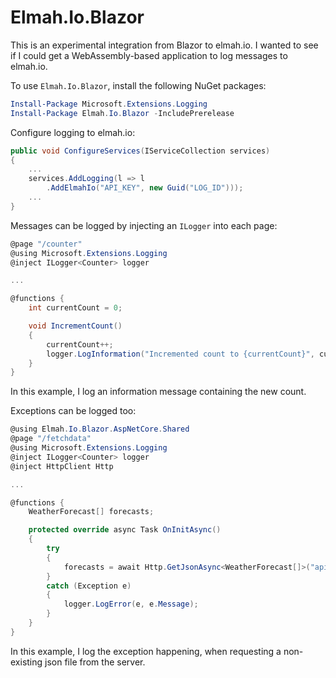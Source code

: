 # Elmah.Io.Blazor

This is an experimental integration from Blazor to elmah.io. I wanted to see if I could get a WebAssembly-based application to log messages to elmah.io.

To use `Elmah.Io.Blazor`, install the following NuGet packages:

```powershell
Install-Package Microsoft.Extensions.Logging
Install-Package Elmah.Io.Blazor -IncludePrerelease
```

Configure logging to elmah.io:

```csharp
public void ConfigureServices(IServiceCollection services)
{
    ...
    services.AddLogging(l => l
        .AddElmahIo("API_KEY", new Guid("LOG_ID")));
    ...
}
```

Messages can be logged by injecting an `ILogger` into each page:

```csharp
@page "/counter"
@using Microsoft.Extensions.Logging
@inject ILogger<Counter> logger

...

@functions {
    int currentCount = 0;

    void IncrementCount()
    {
        currentCount++;
        logger.LogInformation("Incremented count to {currentCount}", currentCount);
    }
}
```

In this example, I log an information message containing the new count.

Exceptions can be logged too:

```csharp
@using Elmah.Io.Blazor.AspNetCore.Shared
@page "/fetchdata"
@using Microsoft.Extensions.Logging
@inject ILogger<Counter> logger
@inject HttpClient Http

...

@functions {
    WeatherForecast[] forecasts;

    protected override async Task OnInitAsync()
    {
        try
        {
            forecasts = await Http.GetJsonAsync<WeatherForecast[]>("api/SampleData/WeatherForecasts-nonexisting");
        }
        catch (Exception e)
        {
            logger.LogError(e, e.Message);
        }
    }
}
```

In this example, I log the exception happening, when requesting a non-existing json file from the server.
